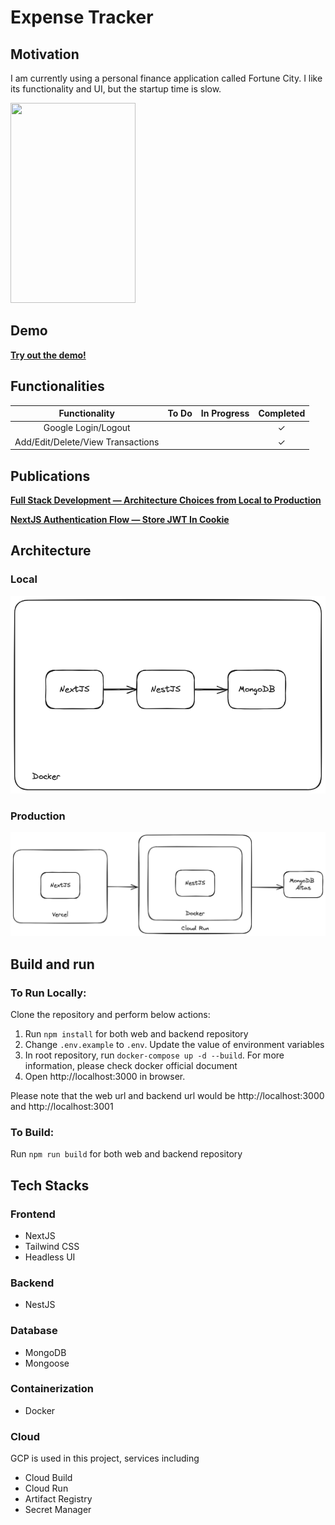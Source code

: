 # Expense Tracker

## Motivation

I am currently using a personal finance application called Fortune City. I like its functionality and UI, but the startup time is slow.

<img src="github/motivation.gif" width="200" height="320">

## Demo

[**Try out the demo!**](https://expense-tracker-six-blush.vercel.app/)

## Functionalities

|     Functionality     | To Do | In Progress | Completed |
| :-------------------: | :---: | :---------: | :-------: |
|  Google Login/Logout  |       |             |     ✓     |
| Add/Edit/Delete/View Transactions |       |             |     ✓     |

## Publications
[**Full Stack Development — Architecture Choices from Local to Production**](https://medium.com/javascript-in-plain-english/full-stack-development-architecture-choices-from-local-to-production-b7b2cf54370c)

[**NextJS Authentication Flow — Store JWT In Cookie**](https://medium.com/javascript-in-plain-english/nextjs-authentication-flow-store-jwt-in-cookie-fa6e6c8c0dca)

## Architecture

### Local

![](github/local-architecture.png)

### Production

![](github/production-architecture.png)

## Build and run

### To Run Locally:

Clone the repository and perform below actions:

1. Run `npm install` for both web and backend repository
2. Change `.env.example` to `.env`. Update the value of environment variables
3. In root repository, run `docker-compose up -d --build`. For more information, please check docker official document
4. Open http://localhost:3000 in browser.

Please note that the web url and backend url would be http://localhost:3000 and http://localhost:3001

### To Build:

Run `npm run build` for both web and backend repository

## Tech Stacks

### Frontend

- NextJS
- Tailwind CSS
- Headless UI

### Backend

- NestJS

### Database

- MongoDB
- Mongoose

### Containerization

- Docker

### Cloud

GCP is used in this project, services including

- Cloud Build
- Cloud Run
- Artifact Registry
- Secret Manager
